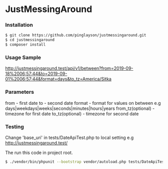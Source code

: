 # JustMessingAround

### Installation

```sh
$ git clone https://github.com/pinglayson/justmessingaround.git
$ cd justmessingaround
$ composer install
```

### Usage Sample
http://justmessingaround.test/api/v1/between?from=2019-09-18%2006:57:44&to=2019-09-01%2006:57:44&format=days&to_tz=America/Sitka

### Parameters
from - first date
to - second date
format - format for values on between e.g days|weekdays|weeks|seconds|minutes|hours|years
from_tz(optional) - timezone for first date
to_tz(optional) - timezone for second date

### Testing

Change 'base_uri' in tests/DateApiTest.php to local setting e.g http://justmessingaround.test/

The run this code in project root.
```sh
$ ./vendor/bin/phpunit --bootstrap vendor/autoload.php tests/DateApiTest.php
```
